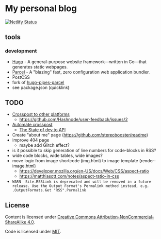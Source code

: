 # My personal blog

[![Netlify Status](https://api.netlify.com/api/v1/badges/1e0eb121-52b3-4f50-8a2a-6c75e96ff3ae/deploy-status)](https://app.netlify.com/sites/stereobooster/deploys)

## tools

### development

- [Hugo](http://gohugo.io/) - A general-purpose website framework—written in Go—that generates static webpages.
- [Parcel](https://parceljs.org/) - A "blazing" fast, zero configuration web application bundler.
- PostCSS
- fork of [hugo-pipes-parcel](https://github.com/budparr/hugo-pipes-parcel)
- see package.json (quicklink)

## TODO

- [Crosspost to other platforms](https://dev.to/maxkatz/where-to-publish-content-53ao)
  - https://github.com/Hashnode/user-feedback/issues/2
- [Automate crosspost](https://dev.to/maxime1992/manage-your-dev-to-blog-posts-from-a-git-repo-and-use-continuous-deployment-to-auto-publish-update-them-143j)
  - [The State of dev.to API](https://dev.to/alfredosalzillo/the-state-of-devto-v0-api-1o2)
- Create "about me" page (https://github.com/stereobooster/readme)
- Improve 404 page
  - maybe add Glitch effect?
- is it possible to skip generation of line numbers for code-blocks in RSS?
- wide code blocks, wide tables, wide images?
- move logic from image shortcode (img.html) to image template (render-image.html)
  - https://developer.mozilla.org/en-US/docs/Web/CSS/aspect-ratio
  - https://matthiasott.com/notes/aspect-ratio-in-css
- `WARN  Site.RSSLink is deprecated and will be removed in a future release. Use the Output Format's Permalink method instead, e.g. .OutputFormats.Get "RSS".Permalink`

## License

Content is licensed under [Creative Commons Attribution-NonCommercial-ShareAlike 4.0](http://creativecommons.org/licenses/by-nc-sa/4.0/).

Code is licensed under [MIT](https://opensource.org/licenses/MIT).
